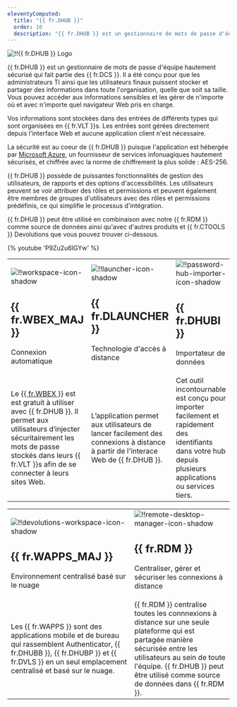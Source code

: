 ```yaml
---
eleventyComputed:
  title: "{{ fr.DHUB }}"
  order: 10
  description: "{{ fr.DHUB }} est un gestionnaire de mots de passe d'équipe hautement sécurisé qui fait partie des {{ fr.DCS }}. Il a été conçu pour que les administrateurs TI ainsi que les utilisateurs finaux puissent stocker et partager des informations dans toute l'organisation, quelle que soit sa taille."
---
```

![!!{{ fr.DHUB }} Logo](https://cdnweb.devolutions.net/images/projects/devolutions-hub/devolutions-hub-color-shadow.svg)

{{ fr.DHUB }} est un gestionnaire de mots de passe d'équipe hautement sécurisé qui fait partie des {{ fr.DCS }}. Il a été conçu pour que les administrateurs TI ainsi que les utilisateurs finaux puissent stocker et partager des informations dans toute l'organisation, quelle que soit sa taille. Vous pouvez accéder aux informations sensibles et les gérer de n'importe où et avec n'importe quel navigateur Web pris en charge.

Vos informations sont stockées dans des entrées de différents types qui sont organisées en {{ fr.VLT }}s. Les entrées sont gérées directement depuis l'interface Web et aucune application client n'est nécessaire.

La sécurité est au coeur de {{ fr.DHUB }} puisque l'application est hébergée par [Microsoft Azure](/fr/kb/hub-business/knowledge-base/hosting-region-password-hub/), un fournisseur de services infonuagiques hautement sécurisés, et chiffrée avec la norme de chiffrement la plus solide : AES-256.

{{ fr.DHUB }} possède de puissantes fonctionnalités de gestion des utilisateurs, de rapports et des options d'accessibilités. Les utilisateurs peuvent se voir attribuer des rôles et permissions et peuvent également être membres de groupes d'utilisateurs avec des rôles et permissions prédéfinis, ce qui simplifie le processus d'intégration.

{{ fr.DHUB }} peut être utilisé en combinaison avec notre {{ fr.RDM }} comme source de données ainsi qu'avec d'autres produits et {{ fr.CTOOLS }} Devolutions que vous pouvez trouver ci-dessous.

{% youtube 'P9Zu2u6IGYw' %}

<table>
	<tr>
		<td>

![!!workspace-icon-shadow](https://cdnweb.devolutions.net/docs/en/workspace/WorkspaceIconShadow64x64.png)

## {{ fr.WBEX_MAJ }}

Connexion automatique
		</td>
		<td>
![!!launcher-icon-shadow](https://cdnweb.devolutions.net/docs/fr/hub/Icons/launcher-icon-shadow.png)

## {{ fr.DLAUNCHER }}

Technologie d'accès à distance
		</td>
		<td>
![!!password-hub-importer-icon-shadow](https://cdnweb.devolutions.net/docs/fr/hub/Icons/password-hub-importer-icon-shadow.png)

## {{ fr.DHUBI }}

Importateur de données
		</td>
	</tr>
	<tr>
		<td>
Le [{{ fr.WBEX }}](/fr/hub/workspace-browser-extension/overview/) est est gratuit à utiliser avec {{ fr.DHUB }}. Il permet aux utilisateurs d’injecter sécuritairement les mots de passe stockés dans leurs {{ fr.VLT }}s afin de se connecter à leurs sites Web.
		</td>
		<td>
L’application permet aux utilisateurs de lancer facilement des connexions à distance à partir de l'interace Web de {{ fr.DHUB }}.
		</td>
		<td>
Cet outil incontournable est conçu pour importer facilement et rapidement des identifiants dans votre hub depuis plusieurs applications ou services tiers.
		</td>
	</tr>
</table>

<table>
	<tr>
		<td>

![!!devolutions-workspace-icon-shadow](https://cdnweb.devolutions.net/docs/fr/hub/Icons/workspace-icon-shadow.png)

## {{ fr.WAPPS_MAJ }}

Environnement centralisé basé sur le nuage
		</td>
		<td>
![!!remote-desktop-manager-icon-shadow](https://cdnweb.devolutions.net/docs/fr/hub/Icons/remote-desktop-manager-icon-shadow.png)

## {{ fr.RDM }}

Centraliser, gérer et sécuriser les connexions à distance
		</td>
	</tr>
	<tr>
		<td>
Les {{ fr.WAPPS }} sont des applications mobile et de bureau qui rassemblent Authenticator, {{ fr.DHUBB }}, {{ fr.DHUBP }} et {{ fr.DVLS }} en un seul emplacement centralisé et basé sur le nuage.
		</td>
		<td>
{{ fr.RDM }} centralise toutes les connnexions à distance sur une seule plateforme qui est partagée manière sécurisée entre les utilisateurs au sein de toute l'équipe. {{ fr.DHUB }} peut être utilisé comme source de données dans {{ fr.RDM }}.
		</td>
	</tr>
</table>
